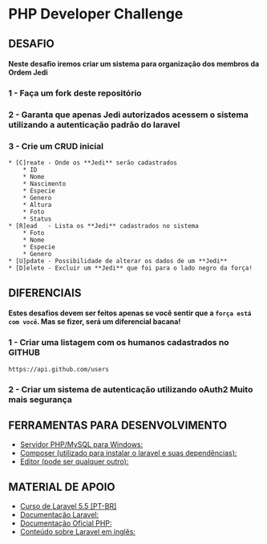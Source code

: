 # PHP Developer Challenge

## DESAFIO

#### Neste desafio iremos criar um sistema para organização dos membros da **Ordem Jedi**

### 1 - Faça um **fork** deste repositório
### 2 - Garanta que apenas Jedi autorizados acessem o sistema utilizando a **autenticação padrão do laravel**
### 3 - Crie um CRUD inicial
	* [C]reate - Onde os **Jedi** serão cadastrados
		* ID
		* Nome
		* Nascimento
		* Especie
		* Genero
		* Altura
		* Foto
		* Status
	* [R]ead   - Lista os **Jedi** cadastrados no sistema
		* Foto
		* Nome
		* Especie
		* Genero
	* [U]pdate - Possibilidade de alterar os dados de um **Jedi**
	* [D]elete - Excluir um **Jedi** que foi para o lado negro da força!

## DIFERENCIAIS
#### Estes desafios devem ser feitos apenas se você sentir que a `força está com você`. Mas se fizer, será um diferencial bacana!

### 1 - Criar uma listagem com os humanos cadastrados no GITHUB
```
https://api.github.com/users
```
### 2 - Criar um sistema de autenticação utilizando oAuth2 **Muito mais segurança**

## FERRAMENTAS PARA DESENVOLVIMENTO

* [Servidor PHP/MySQL para Windows:](http://wampserver.com/en/)
* [Composer (utilizado para instalar o laravel e suas dependências):](https://getcomposer.org)
* [Editor (pode ser qualquer outro):](https://sublimetext.com/3)

## MATERIAL DE APOIO

* [Curso de Laravel 5.5 [PT-BR]](https://goo.gl/5p5ZJW)
* [Documentação Laravel:](https://laravel.com/docs/5.5)
* [Documentação Oficial PHP:](http://php.net/manual/pt_BR/)
* [Conteúdo sobre Laravel em inglês:](http://laracast.com)